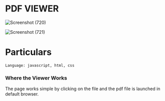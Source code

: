 # PDF VIEWER


![Screenshot (720)](https://user-images.githubusercontent.com/54171759/137583460-df84dc14-5db5-4ea3-b11d-5c2fcaa3820e.png)

![Screenshot (721)](https://user-images.githubusercontent.com/54171759/137583470-27ef702b-99fd-4846-b9b3-d32a930fecb2.png)



# Particulars
```
Language: javascript, html, css
```

### Where the Viewer Works

The page works simple by clicking on the  file and the pdf file is launched in default browser.
